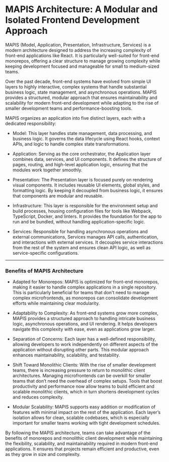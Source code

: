 # MAPIS Architecture: A Modular and Isolated Frontend Development Approach

MAPIS (Model, Application, Presentation, Infrastructure, Services) is a modern architecture designed to address the increasing complexity of front-end applications like React. It is particularly well-suited for front-end monorepos, offering a clear structure to manage growing complexity while keeping development focused and manageable for small to medium-sized teams.

Over the past decade, front-end systems have evolved from simple UI layers to highly interactive, complex systems that handle substantial business logic, state management, and asynchronous operations. MAPIS provides a structured, modular approach that ensures maintainability and scalability for modern front-end development while adapting to the rise of smaller development teams and performance-boosting tools.

MAPIS organizes an application into five distinct layers, each with a dedicated responsibility:

- Model: This layer handles state management, data processing, and business logic. It governs the data lifecycle using React hooks, context APIs, and logic to handle complex state transformations.

- Application: Serving as the core orchestrator, the Application layer combines data, services, and UI components. It defines the structure of pages, routing, and high-level application logic, ensuring that the modules work together smoothly.

- Presentation: The Presentation layer is focused purely on rendering visual components. It includes reusable UI elements, global styles, and formatting logic. By keeping it decoupled from business logic, it ensures that components are modular and reusable.

- Infrastructure: This layer is responsible for the environment setup and build processes, housing configuration files for tools like Webpack, TypeScript, Docker, and linters. It provides the foundation for the app to run and be bundled, without handling application-specific logic.

- Services: Responsible for handling asynchronous operations and external communications, Services manages API calls, authentication, and interactions with external services. It decouples service interactions from the rest of the system and ensures clean API logic, as well as service-specific configurations.

-----
### Benefits of MAPIS Architecture

- Adapted for Monorepos: MAPIS is optimized for front-end monorepos, making it easier to handle complex applications in a single repository. This is particularly beneficial for teams that don't need to manage complex microfrontends, as monorepos can consolidate development efforts while maintaining clear modularity.

- Adaptability to Complexity: As front-end systems grow more complex, MAPIS provides a structured approach to handling intricate business logic, asynchronous operations, and UI rendering. It helps developers navigate this complexity with ease, even as applications grow larger.

- Separation of Concerns: Each layer has a well-defined responsibility, allowing developers to work independently on different aspects of the application without disrupting other parts. This modular approach enhances maintainability, scalability, and testability.

- Shift Toward Monolithic Clients: With the rise of smaller development teams, there is increasing pressure to return to monolithic client architectures. Managing microfrontends can be overkill for smaller teams that don’t need the overhead of complex setups. Tools that boost productivity and performance now allow teams to build efficient and scalable monolithic clients, which in turn shortens development cycles and reduces complexity.

- Modular Scalability: MAPIS supports easy addition or modification of features with minimal impact on the rest of the application. Each layer’s isolation allows for clean, scalable codebases, which is especially important for smaller teams working with tight development schedules.

By following the MAPIS architecture, teams can take advantage of the benefits of monorepos and monolithic client development while maintaining the flexibility, scalability, and maintainability required in modern front-end applications. It ensures that projects remain efficient and productive, even as they grow in size and complexity.